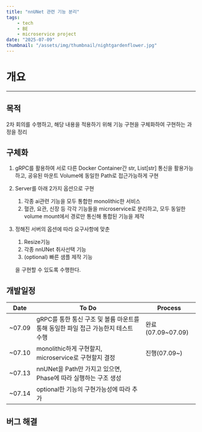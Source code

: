 ```yaml
---
title: "nnUNet 관련 기능 분리"
tags:
    - tech
    - BE
    - microservice project
date: "2025-07-09"
thumbnail: "/assets/img/thumbnail/nightgardenflower.jpg"
---
```



# 개요
---
## 목적

2차 회의를 수행하고, 해당 내용을 적용하기 위해 기능 구현을 구체화하여 구현하는 과정을 정리

## 구체화

1. gRPC를 활용하여 서로 다른 Docker Container간 str, List[str] 통신을 활용가능하고, 공유된 마운트 Volume에 동일한 Path로 접근가능하게 구현
2. Server를 아래 2가지 옵션으로 구현

   1. 각종 ai관련 기능을 모두 통합한 monolithic한 서비스
   2. 혈관, 요관, 신장 등 각각 기능들을 microservice로 분리하고, 모두 동일한 volume mount에서 경로만 통신해 통합된 기능을 제작

3. 정해진 서버의 옵션에 따라 요구사항에 맞춘

   1. Resize기능
   2. 각종 nnUNet 취사선택 기능
   3. (optional) 빠른 샘플 제작 기능

    을 구현할 수 있도록 수행한다.

## 개발일정

| Date | To Do | Process |
| ------------ | ------------- | ------------- |
| ~07.09 | gRPC를 통한 통신 구조 및 볼륨 마운트를 통해 동일한 파일 접근 가능한지 테스트 수행 | 완료(07.09~07.09) |
| ~07.10 | monolithic하게 구현할지, microservice로 구현할지 결정 | 진행(07.09~) |
| ~07.13 | nnUNet을 Path만 가지고 있으면, Phase에 따라 실행하는 구조 생성  | |
| ~07.14 | optional한 기능의 구현가능성에 따라 추가 | | 

## 버그 해결

